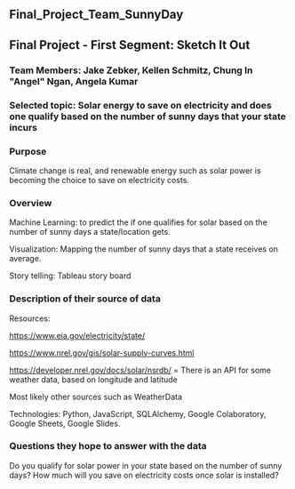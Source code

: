 ## Final_Project_Team_SunnyDay

## Final Project - First Segment: Sketch It Out

### Team Members: Jake Zebker, Kellen Schmitz, Chung In "Angel" Ngan, Angela Kumar

### Selected topic: Solar energy to save on electricity and does one qualify based on the number of sunny days that your state incurs


### Purpose

Climate change is real, and renewable energy such as solar power is becoming the choice to save on electricity costs.

### Overview

Machine Learning: to predict the if one qualifies for solar based on the number of sunny days a state/location gets. 

Visualization:  Mapping the number of sunny days that a state receives on average.

Story telling: Tableau story board 


### Description of their source of data 

Resources:

https://www.eia.gov/electricity/state/

https://www.nrel.gov/gis/solar-supply-curves.html

https://developer.nrel.gov/docs/solar/nsrdb/ = There is an API for some weather data, based on longitude and latitude

Most likely other sources such as WeatherData

Technologies:  Python, JavaScript, SQLAlchemy, Google Colaboratory, Google Sheets, Google Slides.


### Questions they hope to answer with the data

Do you qualify for solar power in your state based on the number of sunny days?
How much will you save on electricity costs once solar is installed?

 



